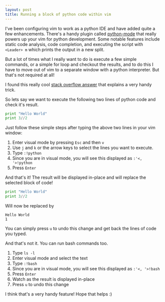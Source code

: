 ```yaml
---
layout: post
title: Running a block of python code within vim
---
```


I've been configuring vim to work as a python IDE and have added quite a few enhancements. There's a handy plugin called [python-mode](https://github.com/klen/python-mode) that really powers up your vim for python development. Some notable features include static code analysis, code completion, and executing the script with `<Leader> m` which prints the output in a new split.

But a lot of times what I really want to do is execute a few simple commands, or a simple for loop and checkout the results, and to do this I have to move out of vim to a separate window with a python interpreter. But that's not required at all!

I found this really cool [stack overflow answer](https://stackoverflow.com/questions/501585/how-can-you-use-python-in-vim) that explains a very handy trick.

So lets say we want to execute the following two lines of python code and check it's result.

```python
print "Hello World"
print 3//2
```

Just follow these simple steps after typing the above two lines in your vim window:

  1. Enter visual mode by pressing `Esc` and then `v`
  2. Use `j` and `k` or the arrow keys to select the lines you want to execute.
  3. Type `:!python`
  4. Since you are in visual mode, you will see this displayed as `:'<, '>!python`
  5. Press `Enter`

And that's it! The result will be displayed in-place and will replace the selected block of code! 

```python
print "Hello World"
print 3//2
```

Will now be replaced by 

```
Hello World
1
```

You can simply press `u` to undo this change and get back the lines of code you typed.

And that's not it. You can run bash commands too. 

  1. Type `ls -l`
  2. Enter visual mode and select the text
  3. Type `:!bash`
  4. Since you are in visual mode, you will see this displayed as `:'<, '>!bash`
  5. Press `Enter`
  6. Watch as the result is displayed in-place
  7. Press `u` to undo this change
  
I think that's a very handy feature! Hope that helps :)
